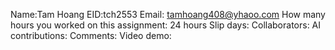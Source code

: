 Name:Tam Hoang 
EID:tch2553 
Email: tamhoang408@yhaoo.com
How many hours you worked on this assignment:  24 hours 
Slip days: 
Collaborators: 
AI contributions: 
Comments: 
Video demo: 
